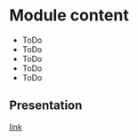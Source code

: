 # Module content

- ToDo
- ToDo
- ToDo
- ToDo
- ToDo

## Presentation

[link](https://rolling-scopes-school.github.io/react-native-course/javascript/presentation.html)